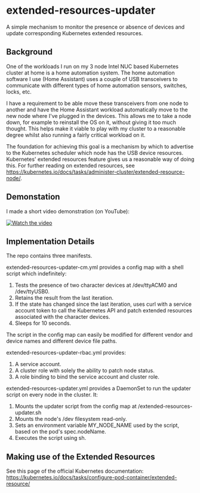 # extended-resources-updater
A simple mechanism to monitor the presence or absence of devices and update corresponding Kubernetes extended resources.

## Background
One of the workloads I run on my 3 node Intel NUC based Kubernetes cluster at home is a home automation system. The home automation software I use (Home Assistant) uses a couple of USB transceivers to communicate with different types of home automation sensors, switches, locks, etc.

I have a requirement to be able move these transceivers from one node to another and have the Home Assistant workload automatically move to the new node where I've plugged in the devices. This allows me to take a node down, for example to reinstall the OS on it, without giving it too much thought. This helps make it viable to play with my cluster to a reasonable degree whilst also running a fairly critical workload on it.

The foundation for achieving this goal is a mechanism by which to advertise to the Kubernetes scheduler which node has the USB device resources. Kubernetes' extended resources feature gives us a reasonable way of doing this. For further reading on extended resources, see https://kubernetes.io/docs/tasks/administer-cluster/extended-resource-node/.

## Demonstation
I made a short video demonstration (on YouTube):

[![Watch the video](https://img.youtube.com/vi/DIFoaZmHIuU/hqdefault.jpg)](https://youtu.be/DIFoaZmHIuU)

## Implementation Details

The repo contains three manifests.

extended-resources-updater-cm.yml provides a config map with a shell script which indefinitely:
1) Tests the presence of two character devices at /dev/ttyACM0 and /dev/ttyUSB0.
2) Retains the result from the last iteration.
3) If the state has changed since the last iteration, uses curl with a service account token to call the Kubernetes API and patch extended resources associated with the character devices.
4) Sleeps for 10 seconds.

The script in the config map can easily be modified for different vendor and device names and different device file paths.

extended-resources-updater-rbac.yml provides:
1) A service account.
2) A cluster role with solely the ability to patch node status.
3) A role binding to bind the service account and cluster role.

extended-resources-updater.yml provides a DaemonSet to run the updater script on every node in the cluster. It:
1) Mounts the updater script from the config map at /extended-resources-updater.sh
2) Mounts the node's /dev filesystem read-only.
3) Sets an environment variable MY_NODE_NAME used by the script, based on the pod's spec.nodeName.
4) Executes the script using sh.

## Making use of the Extended Resources
See this page of the official Kubernetes documentation:
https://kubernetes.io/docs/tasks/configure-pod-container/extended-resource/
